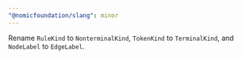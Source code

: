 ```yaml
---
"@nomicfoundation/slang": minor
---
```


Rename `RuleKind` to `NonterminalKind`, `TokenKind` to `TerminalKind`, and `NodeLabel` to `EdgeLabel`.
